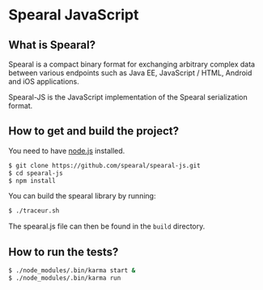 Spearal JavaScript
==================

## What is Spearal?

Spearal is a compact binary format for exchanging arbitrary complex data between various endpoints such as Java EE, JavaScript / HTML, Android and iOS applications.

Spearal-JS is the JavaScript implementation of the Spearal serialization format.

## How to get and build the project?

You need to have [node.js](http://nodejs.org/) installed.

````sh
$ git clone https://github.com/spearal/spearal-js.git
$ cd spearal-js
$ npm install
````

You can build the spearal library by running:

````sh
$ ./traceur.sh
````

The spearal.js file can then be found in the `build` directory.

## How to run the tests?

````sh
$ ./node_modules/.bin/karma start &
$ ./node_modules/.bin/karma run
````
